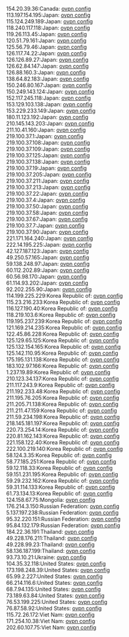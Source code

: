 154.20.39.36:Canada: [ovpn config](vpn/154_20_39_36.ovpn)  
113.197.154.195:Japan: [ovpn config](vpn/113_197_154_195.ovpn)  
115.124.249.189:Japan: [ovpn config](vpn/115_124_249_189.ovpn)  
118.240.117.118:Japan: [ovpn config](vpn/118_240_117_118.ovpn)  
119.26.113.45:Japan: [ovpn config](vpn/119_26_113_45.ovpn)  
120.51.79.161:Japan: [ovpn config](vpn/120_51_79_161.ovpn)  
125.56.79.46:Japan: [ovpn config](vpn/125_56_79_46.ovpn)  
126.117.74.22:Japan: [ovpn config](vpn/126_117_74_22.ovpn)  
126.126.89.27:Japan: [ovpn config](vpn/126_126_89_27.ovpn)  
126.62.84.147:Japan: [ovpn config](vpn/126_62_84_147.ovpn)  
126.88.160.3:Japan: [ovpn config](vpn/126_88_160_3.ovpn)  
138.64.82.183:Japan: [ovpn config](vpn/138_64_82_183.ovpn)  
150.246.80.167:Japan: [ovpn config](vpn/150_246_80_167.ovpn)  
150.249.143.124:Japan: [ovpn config](vpn/150_249_143_124.ovpn)  
152.117.245.118:Japan: [ovpn config](vpn/152_117_245_118.ovpn)  
153.129.103.138:Japan: [ovpn config](vpn/153_129_103_138.ovpn)  
153.229.233.149:Japan: [ovpn config](vpn/153_229_233_149.ovpn)  
180.11.123.192:Japan: [ovpn config](vpn/180_11_123_192.ovpn)  
210.145.143.203:Japan: [ovpn config](vpn/210_145_143_203.ovpn)  
211.10.41.160:Japan: [ovpn config](vpn/211_10_41_160.ovpn)  
219.100.37.1:Japan: [ovpn config](vpn/219_100_37_1.ovpn)  
219.100.37.108:Japan: [ovpn config](vpn/219_100_37_108.ovpn)  
219.100.37.109:Japan: [ovpn config](vpn/219_100_37_109.ovpn)  
219.100.37.125:Japan: [ovpn config](vpn/219_100_37_125.ovpn)  
219.100.37.138:Japan: [ovpn config](vpn/219_100_37_138.ovpn)  
219.100.37.19:Japan: [ovpn config](vpn/219_100_37_19.ovpn)  
219.100.37.205:Japan: [ovpn config](vpn/219_100_37_205.ovpn)  
219.100.37.211:Japan: [ovpn config](vpn/219_100_37_211.ovpn)  
219.100.37.213:Japan: [ovpn config](vpn/219_100_37_213.ovpn)  
219.100.37.22:Japan: [ovpn config](vpn/219_100_37_22.ovpn)  
219.100.37.4:Japan: [ovpn config](vpn/219_100_37_4.ovpn)  
219.100.37.50:Japan: [ovpn config](vpn/219_100_37_50.ovpn)  
219.100.37.58:Japan: [ovpn config](vpn/219_100_37_58.ovpn)  
219.100.37.67:Japan: [ovpn config](vpn/219_100_37_67.ovpn)  
219.100.37.7:Japan: [ovpn config](vpn/219_100_37_7.ovpn)  
219.100.37.90:Japan: [ovpn config](vpn/219_100_37_90.ovpn)  
221.171.164.240:Japan: [ovpn config](vpn/221_171_164_240.ovpn)  
222.14.195.225:Japan: [ovpn config](vpn/222_14_195_225.ovpn)  
42.127.187.123:Japan: [ovpn config](vpn/42_127_187_123.ovpn)  
49.250.57.165:Japan: [ovpn config](vpn/49_250_57_165.ovpn)  
59.138.248.97:Japan: [ovpn config](vpn/59_138_248_97.ovpn)  
60.112.202.89:Japan: [ovpn config](vpn/60_112_202_89.ovpn)  
60.56.98.170:Japan: [ovpn config](vpn/60_56_98_170.ovpn)  
61.114.93.202:Japan: [ovpn config](vpn/61_114_93_202.ovpn)  
92.202.255.90:Japan: [ovpn config](vpn/92_202_255_90.ovpn)  
114.199.225.229:Korea Republic of: [ovpn config](vpn/114_199_225_229.ovpn)  
115.23.216.233:Korea Republic of: [ovpn config](vpn/115_23_216_233.ovpn)  
116.127.190.40:Korea Republic of: [ovpn config](vpn/116_127_190_40.ovpn)  
118.219.103.6:Korea Republic of: [ovpn config](vpn/118_219_103_6.ovpn)  
119.195.237.239:Korea Republic of: [ovpn config](vpn/119_195_237_239.ovpn)  
121.169.214.235:Korea Republic of: [ovpn config](vpn/121_169_214_235.ovpn)  
122.45.86.228:Korea Republic of: [ovpn config](vpn/122_45_86_228.ovpn)  
125.129.65.125:Korea Republic of: [ovpn config](vpn/125_129_65_125.ovpn)  
125.132.154.165:Korea Republic of: [ovpn config](vpn/125_132_154_165.ovpn)  
125.142.110.95:Korea Republic of: [ovpn config](vpn/125_142_110_95.ovpn)  
175.195.131.138:Korea Republic of: [ovpn config](vpn/175_195_131_138.ovpn)  
183.102.97.166:Korea Republic of: [ovpn config](vpn/183_102_97_166.ovpn)  
1.237.19.89:Korea Republic of: [ovpn config](vpn/1_237_19_89.ovpn)  
210.123.34.137:Korea Republic of: [ovpn config](vpn/210_123_34_137.ovpn)  
211.117.243.9:Korea Republic of: [ovpn config](vpn/211_117_243_9.ovpn)  
211.192.233.48:Korea Republic of: [ovpn config](vpn/211_192_233_48.ovpn)  
211.195.76.205:Korea Republic of: [ovpn config](vpn/211_195_76_205.ovpn)  
211.205.71.138:Korea Republic of: [ovpn config](vpn/211_205_71_138.ovpn)  
211.211.47.159:Korea Republic of: [ovpn config](vpn/211_211_47_159.ovpn)  
211.59.234.198:Korea Republic of: [ovpn config](vpn/211_59_234_198.ovpn)  
218.145.181.197:Korea Republic of: [ovpn config](vpn/218_145_181_197.ovpn)  
220.73.254.14:Korea Republic of: [ovpn config](vpn/220_73_254_14.ovpn)  
220.81.162.143:Korea Republic of: [ovpn config](vpn/220_81_162_143.ovpn)  
221.158.122.40:Korea Republic of: [ovpn config](vpn/221_158_122_40.ovpn)  
222.100.219.140:Korea Republic of: [ovpn config](vpn/222_100_219_140.ovpn)  
58.124.3.35:Korea Republic of: [ovpn config](vpn/58_124_3_35.ovpn)  
58.77.185.251:Korea Republic of: [ovpn config](vpn/58_77_185_251.ovpn)  
59.12.118.33:Korea Republic of: [ovpn config](vpn/59_12_118_33.ovpn)  
59.151.231.195:Korea Republic of: [ovpn config](vpn/59_151_231_195.ovpn)  
59.29.232.162:Korea Republic of: [ovpn config](vpn/59_29_232_162.ovpn)  
59.31.114.133:Korea Republic of: [ovpn config](vpn/59_31_114_133.ovpn)  
61.73.134.13:Korea Republic of: [ovpn config](vpn/61_73_134_13.ovpn)  
124.158.67.75:Mongolia: [ovpn config](vpn/124_158_67_75.ovpn)  
176.214.3.150:Russian Federation: [ovpn config](vpn/176_214_3_150.ovpn)  
5.137.197.238:Russian Federation: [ovpn config](vpn/5_137_197_238.ovpn)  
95.32.220.151:Russian Federation: [ovpn config](vpn/95_32_220_151.ovpn)  
95.84.132.179:Russian Federation: [ovpn config](vpn/95_84_132_179.ovpn)  
184.22.36.191:Thailand: [ovpn config](vpn/184_22_36_191.ovpn)  
49.228.176.211:Thailand: [ovpn config](vpn/49_228_176_211.ovpn)  
49.228.99.23:Thailand: [ovpn config](vpn/49_228_99_23.ovpn)  
58.136.187.199:Thailand: [ovpn config](vpn/58_136_187_199.ovpn)  
93.73.10.21:Ukraine: [ovpn config](vpn/93_73_10_21.ovpn)  
104.35.32.118:United States: [ovpn config](vpn/104_35_32_118.ovpn)  
173.198.248.39:United States: [ovpn config](vpn/173_198_248_39.ovpn)  
65.99.2.227:United States: [ovpn config](vpn/65_99_2_227.ovpn)  
66.214.116.6:United States: [ovpn config](vpn/66_214_116_6.ovpn)  
68.7.94.135:United States: [ovpn config](vpn/68_7_94_135.ovpn)  
73.189.63.84:United States: [ovpn config](vpn/73_189_63_84.ovpn)  
76.53.199.225:United States: [ovpn config](vpn/76_53_199_225.ovpn)  
76.87.58.92:United States: [ovpn config](vpn/76_87_58_92.ovpn)  
115.72.26.172:Viet Nam: [ovpn config](vpn/115_72_26_172.ovpn)  
171.254.10.38:Viet Nam: [ovpn config](vpn/171_254_10_38.ovpn)  
202.60.107.75:Viet Nam: [ovpn config](vpn/202_60_107_75.ovpn)  
